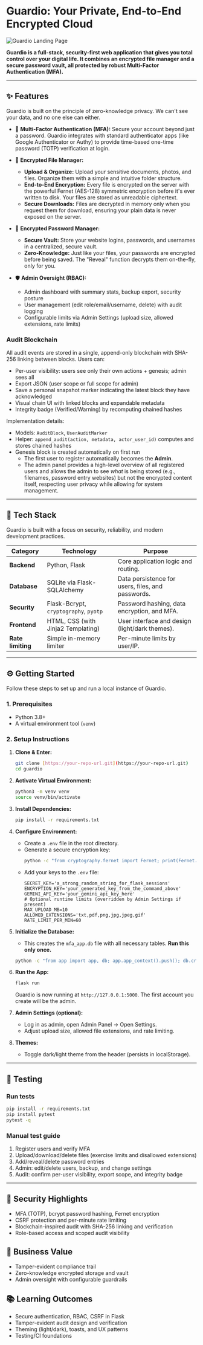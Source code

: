 # Guardio: Your Private, End-to-End Encrypted Cloud

![Guardio Landing Page](https://placehold.co/1200x600/6D5BDE/FFFFFF?text=Guardio)

**Guardio is a full-stack, security-first web application that gives you total control over your digital life. It combines an encrypted file manager and a secure password vault, all protected by robust Multi-Factor Authentication (MFA).**

---

## ✨ Features

Guardio is built on the principle of zero-knowledge privacy. We can't see your data, and no one else can either.

* 🔐 **Multi-Factor Authentication (MFA):** Secure your account beyond just a password. Guardio integrates with standard authenticator apps (like Google Authenticator or Authy) to provide time-based one-time password (TOTP) verification at login.

* 📂 **Encrypted File Manager:**
    * **Upload & Organize:** Upload your sensitive documents, photos, and files. Organize them with a simple and intuitive folder structure.
    * **End-to-End Encryption:** Every file is encrypted on the server with the powerful Fernet (AES-128) symmetric encryption before it's ever written to disk. Your files are stored as unreadable ciphertext.
    * **Secure Downloads:** Files are decrypted in memory only when you request them for download, ensuring your plain data is never exposed on the server.

* 🔑 **Encrypted Password Manager:**
    * **Secure Vault:** Store your website logins, passwords, and usernames in a centralized, secure vault.
    * **Zero-Knowledge:** Just like your files, your passwords are encrypted before being saved. The "Reveal" function decrypts them on-the-fly, only for you.

* 🛡️ **Admin Oversight (RBAC):**
    * Admin dashboard with summary stats, backup export, security posture
    * User management (edit role/email/username, delete) with audit logging
    * Configurable limits via Admin Settings (upload size, allowed extensions, rate limits)

### Audit Blockchain

All audit events are stored in a single, append-only blockchain with SHA-256 linking between blocks. Users can:

- Per-user visibility: users see only their own actions + genesis; admin sees all
- Export JSON (user scope or full scope for admin)
- Save a personal snapshot marker indicating the latest block they have acknowledged
 - Visual chain UI with linked blocks and expandable metadata
 - Integrity badge (Verified/Warning) by recomputing chained hashes

Implementation details:

- Models: `AuditBlock`, `UserAuditMarker`
- Helper: `append_audit(action, metadata, actor_user_id)` computes and stores chained hashes
- Genesis block is created automatically on first run
    * The first user to register automatically becomes the **Admin**.
    * The admin panel provides a high-level overview of all registered users and allows the admin to see *what* is being stored (e.g., filenames, password entry websites) but not the encrypted content itself, respecting user privacy while allowing for system management.

---

## 🚀 Tech Stack

Guardio is built with a focus on security, reliability, and modern development practices.

| Category      | Technology                               | Purpose                                          |
|---------------|------------------------------------------|--------------------------------------------------|
| **Backend** | Python, Flask                            | Core application logic and routing.              |
| **Database** | SQLite via Flask-SQLAlchemy              | Data persistence for users, files, and passwords.|
| **Security** | Flask-Bcrypt, `cryptography`, `pyotp`    | Password hashing, data encryption, and MFA.      |
| **Frontend** | HTML, CSS (with Jinja2 Templating)       | User interface and design (light/dark themes).   |
| **Rate limiting** | Simple in-memory limiter             | Per-minute limits by user/IP.                    |

---

## ⚙️ Getting Started

Follow these steps to set up and run a local instance of Guardio.

### 1. Prerequisites
* Python 3.8+
* A virtual environment tool (`venv`)

### 2. Setup Instructions

1.  **Clone & Enter:**
    ```bash
    git clone [https://your-repo-url.git](https://your-repo-url.git)
    cd guardio
    ```

2.  **Activate Virtual Environment:**
    ```bash
    python3 -m venv venv
    source venv/bin/activate
    ```

3.  **Install Dependencies:**
    ```bash
    pip install -r requirements.txt
    ```

4.  **Configure Environment:**
    * Create a `.env` file in the root directory.
    * Generate a secure encryption key:
        ```bash
        python -c "from cryptography.fernet import Fernet; print(Fernet.generate_key().decode())"
        ```
    * Add your keys to the `.env` file:
        ```
        SECRET_KEY='a_strong_random_string_for_flask_sessions'
        ENCRYPTION_KEY='your_generated_key_from_the_command_above'
        GEMINI_API_KEY='your_gemini_api_key_here'
        # Optional runtime limits (overridden by Admin Settings if present)
        MAX_UPLOAD_MB=10
        ALLOWED_EXTENSIONS='txt,pdf,png,jpg,jpeg,gif'
        RATE_LIMIT_PER_MIN=60
        ```

5.  **Initialize the Database:**
    * This creates the `mfa_app.db` file with all necessary tables. **Run this only once.**
    ```bash
    python -c "from app import app, db; app.app_context().push(); db.create_all()"
    ```

6.  **Run the App:**
    ```bash
    flask run
    ```
    Guardio is now running at `http://127.0.0.1:5000`. The first account you create will be the admin.

7.  **Admin Settings (optional):**
    - Log in as admin, open Admin Panel → Open Settings.
    - Adjust upload size, allowed file extensions, and rate limiting.

8.  **Themes:**
    - Toggle dark/light theme from the header (persists in localStorage).

---

## 🧪 Testing

### Run tests

```bash
pip install -r requirements.txt
pip install pytest
pytest -q
```

### Manual test guide

1. Register users and verify MFA
2. Upload/download/delete files (exercise limits and disallowed extensions)
3. Add/reveal/delete password entries
4. Admin: edit/delete users, backup, and change settings
5. Audit: confirm per-user visibility, export scope, and integrity badge

---

## 🔐 Security Highlights

- MFA (TOTP), bcrypt password hashing, Fernet encryption
- CSRF protection and per-minute rate limiting
- Blockchain-inspired audit with SHA-256 linking and verification
- Role-based access and scoped audit visibility

## 💼 Business Value

- Tamper-evident compliance trail
- Zero-knowledge encrypted storage and vault
- Admin oversight with configurable guardrails

## 📚 Learning Outcomes

- Secure authentication, RBAC, CSRF in Flask
- Tamper-evident audit design and verification
- Theming (light/dark), toasts, and UX patterns
- Testing/CI foundations

